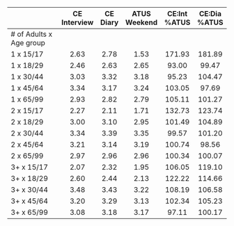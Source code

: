 
|                      | CE<br>Interview |  CE<br>Diary | ATUS<br>Weekend | CE:Int<br>%ATUS | CE:Dia<br>%ATUS |
| -------------------- | :----------: | :----------: | :----------: | :----------: | :----------: |
| # of Adults x Age group |              |              |              |              |              |
| 1 x 15/17            |         2.63 |         2.78 |         1.53 |       171.93 |       181.89 |
| 1 x 18/29            |         2.46 |         2.63 |         2.65 |        93.00 |        99.47 |
| 1 x 30/44            |         3.03 |         3.32 |         3.18 |        95.23 |       104.47 |
| 1 x 45/64            |         3.34 |         3.17 |         3.24 |       103.05 |        97.69 |
| 1 x 65/99            |         2.93 |         2.82 |         2.79 |       105.11 |       101.27 |
| 2 x 15/17            |         2.27 |         2.11 |         1.71 |       132.73 |       123.74 |
| 2 x 18/29            |         3.00 |         3.10 |         2.95 |       101.49 |       104.89 |
| 2 x 30/44            |         3.34 |         3.39 |         3.35 |        99.57 |       101.20 |
| 2 x 45/64            |         3.21 |         3.14 |         3.19 |       100.74 |        98.56 |
| 2 x 65/99            |         2.97 |         2.96 |         2.96 |       100.34 |       100.07 |
| 3+ x 15/17           |         2.07 |         2.32 |         1.95 |       106.05 |       119.10 |
| 3+ x 18/29           |         2.60 |         2.44 |         2.13 |       122.22 |       114.66 |
| 3+ x 30/44           |         3.48 |         3.43 |         3.22 |       108.19 |       106.58 |
| 3+ x 45/64           |         3.20 |         3.29 |         3.13 |       102.34 |       105.23 |
| 3+ x 65/99           |         3.08 |         3.18 |         3.17 |        97.11 |       100.17 |

